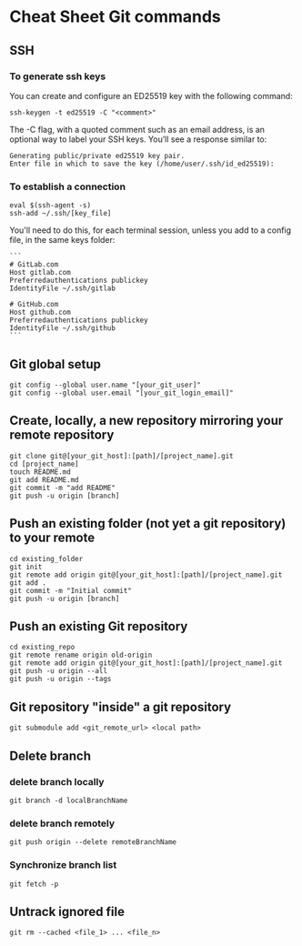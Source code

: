 # Cheat Sheet Git commands

## SSH

### To generate ssh keys

You can create and configure an ED25519 key with the following command:

    ssh-keygen -t ed25519 -C "<comment>"

The -C flag, with a quoted comment such as an email address, is an optional way to label your SSH keys.
You’ll see a response similar to:

    Generating public/private ed25519 key pair.
    Enter file in which to save the key (/home/user/.ssh/id_ed25519):

### To establish a connection

    eval $(ssh-agent -s)  
    ssh-add ~/.ssh/[key_file]  

You'll need to do this, for each terminal session, unless you add to a config file, in the same keys folder:

    ```
    # GitLab.com
    Host gitlab.com
    Preferredauthentications publickey
    IdentityFile ~/.ssh/gitlab

    # GitHub.com
    Host github.com
    Preferredauthentications publickey
    IdentityFile ~/.ssh/github
    ```

## Git global setup

    git config --global user.name "[your_git_user]"  
    git config --global user.email "[your_git_login_email]"  

## Create, locally, a new repository mirroring your remote repository

    git clone git@[your_git_host]:[path]/[project_name].git  
    cd [project_name]  
    touch README.md  
    git add README.md  
    git commit -m "add README"  
    git push -u origin [branch]  

## Push an existing folder (not yet a git repository) to your remote

    cd existing_folder  
    git init  
    git remote add origin git@[your_git_host]:[path]/[project_name].git  
    git add .  
    git commit -m "Initial commit"  
    git push -u origin [branch]  

## Push an existing Git repository

    cd existing_repo  
    git remote rename origin old-origin  
    git remote add origin git@[your_git_host]:[path]/[project_name].git  
    git push -u origin --all  
    git push -u origin --tags

## Git repository "inside" a git repository

    git submodule add <git_remote_url> <local path>

## Delete branch

### delete branch locally

    git branch -d localBranchName

### delete branch remotely

    git push origin --delete remoteBranchName

### Synchronize branch list

    git fetch -p

## Untrack ignored file

    git rm --cached <file_1> ... <file_n>